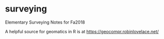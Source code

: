 # surveying
Elementary Surveying Notes for Fa2018

A helpful source for geomatics in R is at
https://geocompr.robinlovelace.net/ 

